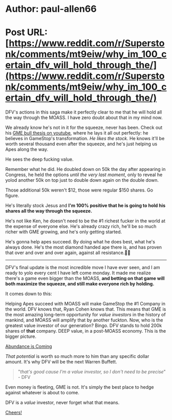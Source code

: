 # Author: paul-allen66
# Post URL: [https://www.reddit.com/r/Superstonk/comments/mt9eiw/why_im_100_certain_dfv_will_hold_through_the/](https://www.reddit.com/r/Superstonk/comments/mt9eiw/why_im_100_certain_dfv_will_hold_through_the/)


DFV's actions in this saga make it perfectly clear to me that he will hold all the way through the MOASS. I have zero doubt about that in my mind now.

We already know he's not in it for the squeeze, never has been. Check out his [GME bull thesis on youtube](https://youtu.be/GZTr1-Gp74U), where he lays it all out perfectly: he believes in GameStop's transformation. *He likes the stock*. He knows it'll be worth several thousand even after the squeeze, and he's just helping us Apes along the way.

He sees the deep fucking value.

Remember what he did. He doubled down on 50k the day after appearing in Congress, he held the options *until the very last moment*, only to reveal he yolod another 50k on top just to double down again on the double down.

Those additional 50k weren't $12, those were regular $150 shares. Go figure.

He's literally stock Jesus and **I'm 100% positive that he is going to hold his shares all the way through the squeeze.**

He's not like Ken, he doesn't need to be the #1 richest fucker in the world at the expense of everyone else. He's already crazy rich, he'll be so much richer with GME growing, and he's only getting started.

He's gonna help apes succeed. By doing what he does best, what he's always done. He's the most diamond handed ape there is, and has proven that over and over and over again, against all resistance.💎🙌

-----

DFV's final update is the most incredible move I have ever seen, and I am ready to yolo every cent I have left come monday. It made me realize there's a game even bigger than the MOASS, **and betting on that game will both maximize the squeeze, and still make everyone rich by holding.**

It comes down to this:

Helping Apes succeed with MOASS will make GameStop the #1 Company in the world. DFV knows that, Ryan Cohen knows that. This means that GME is the most amazing long-term opportunity for *value investors* in the history of mankind, and MOASS will amplify that by another fuckton. Now, who is the greatest value investor of our generation? Bingo. DFV stands to hold 200k shares of **that** company. DEEP value, in a post-MOASS economy. This is the bigger picture.

[Abundance is Coming](https://i.ibb.co/5jdtp5y/newapeorder.jpg)

*That potential* is worth so much more to him than any specific dollar amount. It's why DFV will be the next Warren Buffett.

> "*that's good cause I'm a value investor, so I don't need to be precise*" - DFV

Even money is fleeting, GME is not. It's simply the best place to hedge against whatever is about to come.

DFV is a *value* investor, never forget what that means.

[Cheers!](https://i.ibb.co/fYRs345/whatifitoldyou.jpg)
